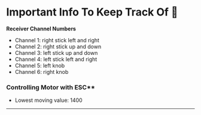 # Important Info To Keep Track Of :star2:

**Receiver Channel Numbers**
* Channel 1: right stick left and right
* Channel 2: right stick up and down
* Channel 3: left stick up and down
* Channel 4: left stick left and right
* Channel 5: left knob
* Channel 6: right knob
### Controlling Motor with ESC**
* Lowest moving value: 1400
---
